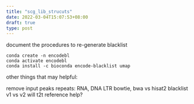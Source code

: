 ```yaml
---
title: "scg_lib_strucuts"
date: 2022-03-04T15:07:53+08:00
draft: true
type: post
---
```


document the procedures to re-generate blacklist

```
conda create -n encodebl
conda activate encodebl
conda install -c bioconda encode-blacklist umap
```

other things that may helpful:

remove input peaks
repeats: RNA, DNA LTR
bowtie, bwa vs hisat2
blacklist v1 vs v2
will t2t reference help?